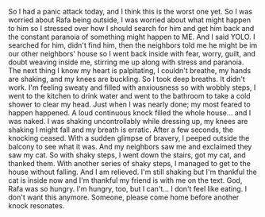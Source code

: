 So I had a panic attack today, and I think this is the worst one yet. So I was worried about Rafa being outside, I was worried about what might happen to him so I stressed over how I should search for him and get him back and the constant paranoia of something might happen to ME. And I said YOLO. I searched for him, didn't find him, then the neighbors told me he might be im our other neighbors' house so I went back inside with fear, worry, guilt, and doubt weaving inside me, stirring me up along with stress and paranoia. The next thing I know my heart is palpitating, I couldn't breathe, my hands are shaking, and my knees are buckling. So I took deep breaths. It didn't work. I'm feeling sweaty and filled with anxiousness so with wobbly steps, I went to the kitchen to drink water and went to the bathroom to take a cold shower to clear my head. Just when I was nearly done; my most feared to happen happened. A loud continuous knock filled the whole house... and I was naked. I was shaking uncontrollably while dressing up, my knees are shaking I might fall and my breath is erratic. After a few seconds, the knocking ceased. With a sudden glimpse of bravery, I peeped outside the balcony to see what it was. And my neighbors saw me and exclaimed they saw my cat. So with shaky steps, I went down the stairs, got my cat, and thanked them. With another series of shaky steps, I managed to get to the house without falling. And I am relieved. I'm still shaking but I'm thankful the cat is inside now and I'm thankful my friend is with me on the text. God, Rafa was so hungry. I'm hungry, too, but I can't... I don't feel like eating. I don't want this anymore. Someone, please come home before another knock resonates.